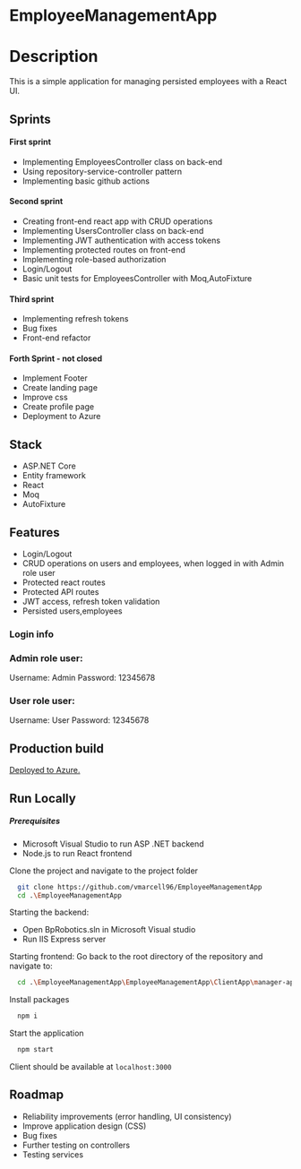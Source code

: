 # EmployeeManagementApp

# Description

This is a simple application for managing persisted employees with a React UI.


## Sprints

#### First sprint

- Implementing EmployeesController class on back-end
- Using repository-service-controller pattern
- Implementing basic github actions

#### Second sprint

- Creating front-end react app with CRUD operations
- Implementing UsersController class on back-end
- Implementing JWT authentication with access tokens
- Implementing protected routes on front-end
- Implementing role-based authorization
- Login/Logout
- Basic unit tests for EmployeesController with Moq,AutoFixture

#### Third sprint

- Implementing refresh tokens
- Bug fixes
- Front-end refactor

#### Forth Sprint - not closed

- Implement Footer
- Create landing page
- Improve css
- Create profile page
- Deployment to Azure

## Stack
- ASP.NET Core
- Entity framework
- React
- Moq
- AutoFixture

## Features
- Login/Logout
- CRUD operations on users and employees, when logged in with Admin role user
- Protected react routes
- Protected API routes
- JWT access, refresh token validation
- Persisted users,employees

### Login info

### Admin role user:
Username: Admin
Password: 12345678

### User role user:
Username: User
Password: 12345678

## Production build
[Deployed to Azure.](https://bugtrackerfrontend.azurewebsites.net/)

## Run Locally
##### Prerequisites

- Microsoft Visual Studio to run ASP .NET backend
- Node.js to run React frontend

Clone the project and navigate to the project folder

```bash
  git clone https://github.com/vmarcell96/EmployeeManagementApp
  cd .\EmployeeManagementApp
```

Starting the backend:

- Open BpRobotics.sln in Microsoft Visual studio
- Run IIS Express server


Starting frontend:
Go back to the root directory of the repository and navigate to:

```bash
  cd .\EmployeeManagementApp\EmployeeManagementApp\ClientApp\manager-app
```

Install packages

```bash
  npm i
```

Start the application 

```bash
  npm start
```
Client should be available at `localhost:3000`



## Roadmap

- Reliability improvements (error handling, UI consistency)
- Improve application design (CSS)
- Bug fixes
- Further testing on controllers
- Testing services

